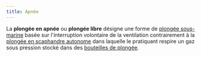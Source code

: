 ```yaml
---
title: Apnée
---
```

La **plongée en apnée** ou **plongée libre** désigne une forme de [plongée sous-marine](https://fr.wikipedia.org/wiki/Plong%C3%A9e_sous-marine "Plongée sous-marine") basée sur l'interruption volontaire de la ventilation contrairement à la [plongée en scaphandre autonome](https://fr.wikipedia.org/wiki/Plong%C3%A9e_en_scaphandre_autonome "Plongée en scaphandre autonome") dans laquelle le pratiquant respire un gaz sous pression stocké dans des [bouteilles de plongée](https://fr.wikipedia.org/wiki/Bouteille_de_plong%C3%A9e "Bouteille de plongée").
